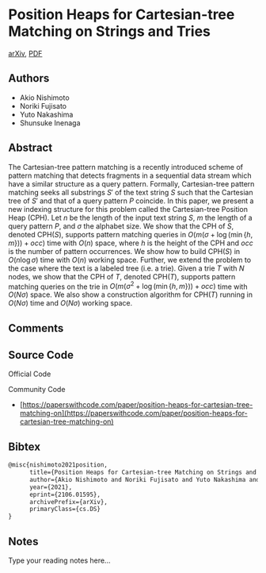 
# Position Heaps for Cartesian-tree Matching on Strings and Tries

[arXiv](https://arxiv.org/abs/2106.01595), [PDF](https://arxiv.org/pdf/2106.01595.pdf)

## Authors

- Akio Nishimoto
- Noriki Fujisato
- Yuto Nakashima
- Shunsuke Inenaga

## Abstract

The Cartesian-tree pattern matching is a recently introduced scheme of pattern matching that detects fragments in a sequential data stream which have a similar structure as a query pattern. Formally, Cartesian-tree pattern matching seeks all substrings $S'$ of the text string $S$ such that the Cartesian tree of $S'$ and that of a query pattern $P$ coincide. In this paper, we present a new indexing structure for this problem called the Cartesian-tree Position Heap (CPH). Let $n$ be the length of the input text string $S$, $m$ the length of a query pattern $P$, and $\sigma$ the alphabet size. We show that the CPH of $S$, denoted $\mathsf{CPH}(S)$, supports pattern matching queries in $O(m (\sigma + \log (\min\{h, m\})) + occ)$ time with $O(n)$ space, where $h$ is the height of the CPH and $occ$ is the number of pattern occurrences. We show how to build $\mathsf{CPH}(S)$ in $O(n \log \sigma)$ time with $O(n)$ working space. Further, we extend the problem to the case where the text is a labeled tree (i.e. a trie). Given a trie $T$ with $N$ nodes, we show that the CPH of $T$, denoted $\mathsf{CPH}(T)$, supports pattern matching queries on the trie in $O(m (\sigma^2 + \log (\min\{h, m\})) + occ)$ time with $O(N \sigma)$ space. We also show a construction algorithm for $\mathsf{CPH}(T)$ running in $O(N \sigma)$ time and $O(N \sigma)$ working space.

## Comments



## Source Code

Official Code



Community Code

- [https://paperswithcode.com/paper/position-heaps-for-cartesian-tree-matching-on](https://paperswithcode.com/paper/position-heaps-for-cartesian-tree-matching-on)

## Bibtex

```tex
@misc{nishimoto2021position,
      title={Position Heaps for Cartesian-tree Matching on Strings and Tries}, 
      author={Akio Nishimoto and Noriki Fujisato and Yuto Nakashima and Shunsuke Inenaga},
      year={2021},
      eprint={2106.01595},
      archivePrefix={arXiv},
      primaryClass={cs.DS}
}
```

## Notes

Type your reading notes here...

